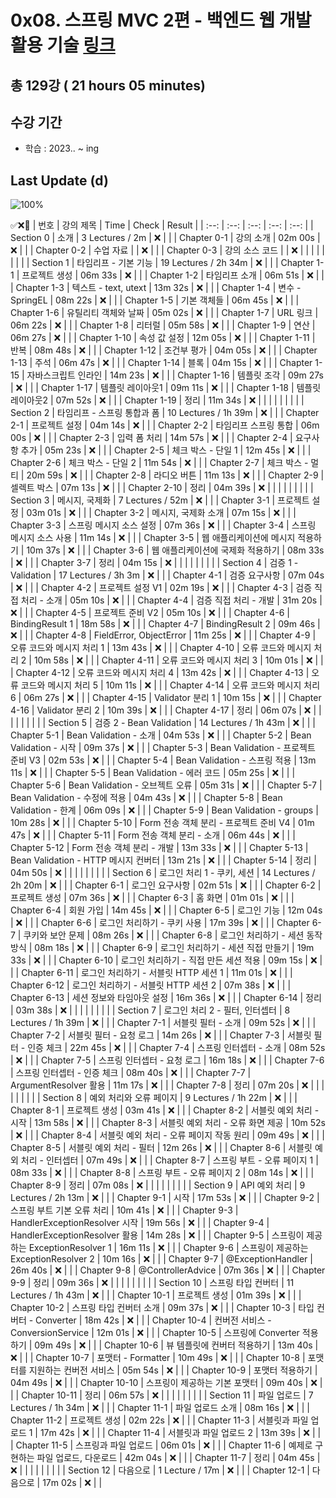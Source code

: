# 0x08. 스프링 MVC 2편 - 백엔드 웹 개발 활용 기술 [링크](https://www.inflearn.com/course/%EC%8A%A4%ED%94%84%EB%A7%81-mvc-2)

## 총 129강 ( 21 hours 05 minutes)

## 수강 기간 
- 학습          : 2023.. ~ ing

## Last Update (d)    

![100%](https://progress-bar.dev/0/?scale=129&title=progress&width=500&color=babaca&suffix=/129)

✅❌:hammer:
| 번호 | 강의 제목 | Time | Check | Result |
| :--: | :--: | :--: | :--: | :--: |
| Section 0 | 소개 | 3 Lectures / 2m | ❌ |  |
| Chapter 0-1 | 강의 소개 | 02m 00s | ❌ | |
| Chapter 0-2 | 수업 자료 |  | ❌ | |
| Chapter 0-3 | 강의 소스 코드 |  | ❌ | | 
| | | | | |
| Section 1 | 타임리프 - 기본 기능 | 19 Lectures / 2h 34m | ❌ | |
| Chapter 1-1 | 프로젝트 생성 | 06m 33s | ❌ | | 
| Chapter 1-2 | 타임리프 소개 | 06m 51s | ❌ | |
| Chapter 1-3 | 텍스트 - text, utext | 13m 32s | ❌ | | 
| Chapter 1-4 | 변수 - SpringEL | 08m 22s | ❌ | |
| Chapter 1-5 | 기본 객체들 | 06m 45s | ❌ | |
| Chapter 1-6 | 유틸리티 객체와 날짜 | 05m 02s | ❌ | | 
| Chapter 1-7 | URL 링크 | 06m 22s | ❌ | | 
| Chapter 1-8 | 리터럴 | 05m 58s | ❌ | |
| Chapter 1-9 | 연산 | 06m 27s | ❌ | | 
| Chapter 1-10 | 속성 값 설정 | 12m 05s | ❌ | |
| Chapter 1-11 | 반복 | 08m 48s | ❌ | |
| Chapter 1-12 | 조건부 평가 | 04m 05s | ❌ | | 
| Chapter 1-13 | 주석 | 06m 47s | ❌ | | 
| Chapter 1-14 | 블록 | 04m 15s | ❌ | |
| Chapter 1-15 | 자바스크립트 인라인 | 14m 23s | ❌ | | 
| Chapter 1-16 | 템플릿 조각 | 09m 27s | ❌ | |
| Chapter 1-17 | 템플릿 레이아웃1 | 09m 11s | ❌ | |
| Chapter 1-18 | 템플릿 레이아웃2 | 07m 52s | ❌ | | 
| Chapter 1-19 | 정리 | 11m 34s | ❌ | | 
| | | | | |
| Section 2 | 타임리프 - 스프링 통합과 폼 | 10 Lectures / 1h 39m | ❌ | |
| Chapter 2-1 | 프로젝트 설정 | 04m 14s | ❌ | | 
| Chapter 2-2 | 타임리프 스프링 통합 | 06m 00s | ❌ | |
| Chapter 2-3 | 입력 폼 처리 | 14m 57s | ❌ | | 
| Chapter 2-4 | 요구사항 추가 | 05m 23s | ❌ | | 
| Chapter 2-5 | 체크 박스 - 단일 1 | 12m 45s | ❌ | |
| Chapter 2-6 | 체크 박스 - 단일 2 | 11m 54s | ❌ | | 
| Chapter 2-7 | 체크 박스 - 멀티 | 20m 59s | ❌ | | 
| Chapter 2-8 | 라디오 버튼 | 11m 13s | ❌ | |
| Chapter 2-9 | 셀렉트 박스 | 07m 13s | ❌ | | 
| Chapter 2-10 | 정리 | 04m 39s | ❌ | | 
| | | | | |
| Section 3 | 메시지, 국제화 | 7 Lectures / 52m | ❌ | |
| Chapter 3-1 | 프로젝트 설정 | 03m 01s | ❌ | | 
| Chapter 3-2 | 메시지, 국제화 소개 | 07m 15s | ❌ | |
| Chapter 3-3 | 스프링 메시지 소스 설정 | 07m 36s | ❌ | | 
| Chapter 3-4 | 스프링 메시지 소스 사용 | 11m 14s | ❌ | | 
| Chapter 3-5 | 웹 애플리케이션에 메시지 적용하기 | 10m 37s | ❌ | | 
| Chapter 3-6 | 웹 애플리케이션에 국제화 적용하기 | 08m 33s | ❌ | | 
| Chapter 3-7 | 정리 | 04m 15s | ❌ | |
| | | | | |
| Section 4 | 검증 1 - Validation | 17 Lectures / 3h 3m | ❌ | | 
| Chapter 4-1 | 검증 요구사항 | 07m 04s | ❌ | | 
| Chapter 4-2 | 프로젝트 설정 V1 | 02m 19s | ❌ | | 
| Chapter 4-3 | 검증 직접 처리 - 소개 | 05m 10s | ❌ | | 
| Chapter 4-4 | 검증 직접 처리 - 개발 | 31m 20s | ❌ | | 
| Chapter 4-5 | 프로젝트 준비 V2 | 05m 10s | ❌ | | 
| Chapter 4-6 | BindingResult 1 | 18m 58s | ❌ | | 
| Chapter 4-7 | BindingResult 2 | 09m 46s | ❌ | | 
| Chapter 4-8 | FieldError, ObjectError | 11m 25s | ❌ | | 
| Chapter 4-9 | 오류 코드와 메시지 처리 1 | 13m 43s | ❌ | | 
| Chapter 4-10 | 오류 코드와 메시지 처리 2 | 10m 58s | ❌ | | 
| Chapter 4-11 | 오류 코드와 메시지 처리 3 | 10m 01s | ❌ | | 
| Chapter 4-12 | 오류 코드와 메시지 처리 4 | 13m 42s | ❌ | | 
| Chapter 4-13 | 오류 코드와 메시지 처리 5 | 10m 11s | ❌ | | 
| Chapter 4-14 | 오류 코드와 메시지 처리 6 | 06m 27s | ❌ | | 
| Chapter 4-15 | Validator 분리 1 | 10m 15s | ❌ | | 
| Chapter 4-16 | Validator 분리 2 | 10m 39s | ❌ | | 
| Chapter 4-17 | 정리 | 06m 07s | ❌ | | 
| | | | | |
| Section 5 | 검증 2 - Bean Validation | 14 Lectures / 1h 43m | ❌ | | 
| Chapter 5-1 | Bean Validation - 소개 | 04m 53s | ❌ | | 
| Chapter 5-2 | Bean Validation - 시작 | 09m 37s | ❌ | | 
| Chapter 5-3 | Bean Validation - 프로젝트 준비 V3 | 02m 53s | ❌ | | 
| Chapter 5-4 | Bean Validation - 스프링 적용 | 13m 11s | ❌ | | 
| Chapter 5-5 | Bean Validation - 에러 코드 | 05m 25s | ❌ | | 
| Chapter 5-6 | Bean Validation - 오브젝트 오류 | 05m 31s | ❌ | | 
| Chapter 5-7 | Bean Validation - 수정에 적용 | 04m 43s | ❌ | | 
| Chapter 5-8 | Bean Validation - 한계 | 06m 09s | ❌ | | 
| Chapter 5-9 | Bean Validation - groups | 10m 28s | ❌ | | 
| Chapter 5-10 | Form 전송 객체 분리 - 프로젝트 준비 V4 | 01m 47s | ❌ | | 
| Chapter 5-11 | Form 전송 객체 분리 - 소개 | 06m 44s | ❌ | | 
| Chapter 5-12 | Form 전송 객체 분리 - 개발 | 13m 33s | ❌ | | 
| Chapter 5-13 | Bean Validation - HTTP 메시지 컨버터 | 13m 21s | ❌ | | 
| Chapter 5-14 | 정리 | 04m 50s | ❌ | | 
| | | | | |
| Section 6 | 로그인 처리 1 - 쿠키, 세션 | 14 Lectures / 2h 20m | ❌ | | 
| Chapter 6-1 | 로그인 요구사항 | 02m 51s | ❌ | | 
| Chapter 6-2 | 프로젝트 생성 | 07m 36s | ❌ | | 
| Chapter 6-3 | 홈 화면 | 01m 01s | ❌ | | 
| Chapter 6-4 | 회원 가입 | 14m 45s | ❌ | | 
| Chapter 6-5 | 로그인 기능 | 12m 04s | ❌ | | 
| Chapter 6-6 | 로그인 처리하기 - 쿠키 사용 | 17m 39s | ❌ | | 
| Chapter 6-7 | 쿠키와 보안 문제 | 08m 26s | ❌ | | 
| Chapter 6-8 | 로그인 처리하기 - 세션 동작 방식 | 08m 18s | ❌ | | 
| Chapter 6-9 | 로그인 처리하기 - 세션 직접 만들기 | 19m 33s | ❌ | | 
| Chapter 6-10 | 로그인 처리하기 - 직접 만든 세션 적용 | 09m 15s | ❌ | | 
| Chapter 6-11 | 로그인 처리하기 - 서블릿 HTTP 세션 1 | 11m 01s | ❌ | | 
| Chapter 6-12 | 로그인 처리하기 - 서블릿 HTTP 세션 2 | 07m 38s | ❌ | | 
| Chapter 6-13 | 세션 정보와 타임아웃 설정 | 16m 36s | ❌ | | 
| Chapter 6-14 | 정리 | 03m 38s | ❌ | | 
| | | | | |
| Section 7 | 로그인 처리 2 - 필터, 인터셉터 | 8 Lectures / 1h 39m | ❌ | | 
| Chapter 7-1 | 서블릿 필터 - 소개 | 09m 52s | ❌ | | 
| Chapter 7-2 | 서블릿 필터 - 요청 로그 | 14m 26s | ❌ | | 
| Chapter 7-3 | 서블릿 필터 - 인증 체크 | 22m 45s | ❌ | | 
| Chapter 7-4 | 스프링 인터셉터 - 소개 | 08m 52s | ❌ | | 
| Chapter 7-5 | 스프링 인터셉터 - 요청 로그 | 16m 18s | ❌ | | 
| Chapter 7-6 | 스프링 인터셉터 - 인증 체크 | 08m 40s | ❌ | | 
| Chapter 7-7 | ArgumentResolver 활용 | 11m 17s | ❌ | | 
| Chapter 7-8 | 정리 | 07m 20s | ❌ | | 
| | | | | |
| Section 8 | 예외 처리와 오류 페이지 | 9 Lectures / 1h 22m | ❌ | | 
| Chapter 8-1 | 프로젝트 생성 | 03m 41s | ❌ | | 
| Chapter 8-2 | 서블릿 예외 처리 - 시작 | 13m 58s | ❌ | | 
| Chapter 8-3 | 서블릿 예외 처리 - 오류 화면 제공 | 10m 52s | ❌ | | 
| Chapter 8-4 | 서블릿 예외 처리 - 오류 페이지 작동 원리 | 09m 49s | ❌ | | 
| Chapter 8-5 | 서블릿 예외 처리 - 필터 | 12m 26s | ❌ | | 
| Chapter 8-6 | 서블릿 예외 처리 - 인터셉터 | 07m 49s | ❌ | | 
| Chapter 8-7 | 스프링 부트 - 오류 페이지 1 | 08m 33s | ❌ | | 
| Chapter 8-8 | 스프링 부트 - 오류 페이지 2 | 08m 14s | ❌ | | 
| Chapter 8-9 | 정리 | 07m 08s | ❌ | | 
| | | | | |
| Section 9 | API 예외 처리 | 9 Lectures / 2h 13m | ❌ | | 
| Chapter 9-1 | 시작 | 17m 53s | ❌ | | 
| Chapter 9-2 | 스프링 부트 기본 오류 처리 | 10m 41s | ❌ | | 
| Chapter 9-3 | HandlerExceptionResolver 시작 | 19m 56s | ❌ | | 
| Chapter 9-4 | HandlerExceptionResolver 활용 | 14m 28s | ❌ | | 
| Chapter 9-5 | 스프링이 제공하는 ExceptionResolver 1 | 16m 11s | ❌ | | 
| Chapter 9-6 | 스프링이 제공하는 ExceptionResolver 2 | 10m 16s | ❌ | | 
| Chapter 9-7 | @ExceptionHandler | 26m 40s | ❌ | | 
| Chapter 9-8 | @ControllerAdvice | 07m 36s | ❌ | | 
| Chapter 9-9 | 정리 | 09m 36s | ❌ | | 
| | | | | |
| Section 10 | 스프링 타입 컨버터 | 11 Lectures / 1h 43m | ❌ | | 
| Chapter 10-1 | 프로젝트 생성 | 01m 39s | ❌ | | 
| Chapter 10-2 | 스프링 타입 컨버터 소개 | 09m 37s | ❌ | | 
| Chapter 10-3 | 타입 컨버터 - Converter | 18m 42s | ❌ | | 
| Chapter 10-4 | 컨버전 서비스 - ConversionService | 12m 01s | ❌ | | 
| Chapter 10-5 | 스프링에 Converter 적용하기 | 09m 49s | ❌ | | 
| Chapter 10-6 | 뷰 템플릿에 컨버터 적용하기 | 13m 40s | ❌ | | 
| Chapter 10-7 | 포맷터 - Formatter | 10m 49s | ❌ | | 
| Chapter 10-8 | 포맷터를 지원하는 컨버전 서비스 | 05m 54s | ❌ | | 
| Chapter 10-9 | 포맷터 적용하기 | 04m 49s | ❌ | | 
| Chapter 10-10 | 스프링이 제공하는 기본 포맷터 | 09m 40s | ❌ | | 
| Chapter 10-11 | 정리 | 06m 57s | ❌ | | 
| | | | | |
| Section 11 | 파일 업로드 | 7 Lectures / 1h 34m | ❌ | | 
| Chapter 11-1 | 파일 업로드 소개 | 08m 16s | ❌ | | 
| Chapter 11-2 | 프로젝트 생성 | 02m 22s | ❌ | | 
| Chapter 11-3 | 서블릿과 파일 업로드 1 | 17m 42s | ❌ | | 
| Chapter 11-4 | 서블릿과 파일 업로드 2 | 13m 39s | ❌ | | 
| Chapter 11-5 | 스프링과 파일 업로드 | 06m 01s | ❌ | | 
| Chapter 11-6 | 예제로 구현하는 파일 업로드, 다운로드 | 42m 04s | ❌ | | 
| Chapter 11-7 | 정리 | 04m 45s | ❌ | | 
| | | | | |
| Section 12 | 다음으로 | 1 Lecture / 17m | ❌ | | 
| Chapter 12-1 | 다음으로 | 17m 02s | ❌ | | 
